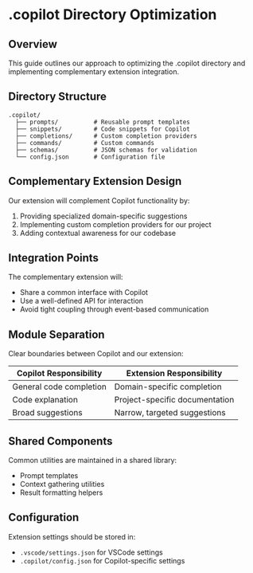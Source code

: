 # .copilot Directory Optimization

## Overview
This guide outlines our approach to optimizing the .copilot directory and implementing complementary extension integration.

## Directory Structure
```
.copilot/
  ├── prompts/          # Reusable prompt templates
  ├── snippets/         # Code snippets for Copilot
  ├── completions/      # Custom completion providers
  ├── commands/         # Custom commands
  ├── schemas/          # JSON schemas for validation
  └── config.json       # Configuration file
```

## Complementary Extension Design
Our extension will complement Copilot functionality by:
1. Providing specialized domain-specific suggestions
2. Implementing custom completion providers for our project
3. Adding contextual awareness for our codebase

## Integration Points
The complementary extension will:
- Share a common interface with Copilot
- Use a well-defined API for interaction
- Avoid tight coupling through event-based communication

## Module Separation
Clear boundaries between Copilot and our extension:

| Copilot Responsibility | Extension Responsibility |
|------------------------|--------------------------|
| General code completion | Domain-specific completion |
| Code explanation | Project-specific documentation |
| Broad suggestions | Narrow, targeted suggestions |

## Shared Components
Common utilities are maintained in a shared library:
- Prompt templates
- Context gathering utilities
- Result formatting helpers

## Configuration
Extension settings should be stored in:
- `.vscode/settings.json` for VSCode settings
- `.copilot/config.json` for Copilot-specific settings